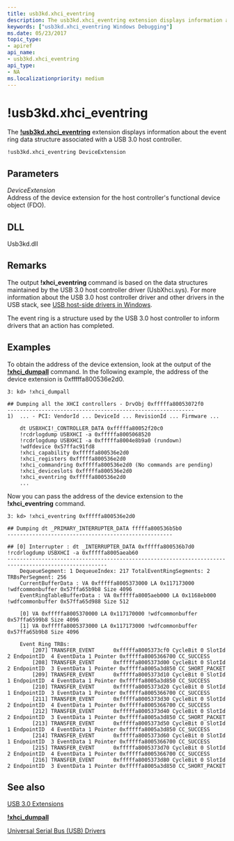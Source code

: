 ```yaml
---
title: usb3kd.xhci_eventring
description: The usb3kd.xhci_eventring extension displays information about the event ring data structure associated with a USB 3.0 host controller.
keywords: ["usb3kd.xhci_eventring Windows Debugging"]
ms.date: 05/23/2017
topic_type:
- apiref
api_name:
- usb3kd.xhci_eventring
api_type:
- NA
ms.localizationpriority: medium
---
```


# !usb3kd.xhci\_eventring


The [**!usb3kd.xhci\_eventring**](-usb3kd-device-info.md) extension displays information about the event ring data structure associated with a USB 3.0 host controller.

```dbgcmd
!usb3kd.xhci_eventring DeviceExtension
```

## <span id="ddk__devobj_dbg"></span><span id="DDK__DEVOBJ_DBG"></span>Parameters


<span id="_______DeviceExtension______"></span><span id="_______deviceextension______"></span><span id="_______DEVICEEXTENSION______"></span> *DeviceExtension*   
Address of the device extension for the host controller's functional device object (FDO).

## <span id="DLL"></span><span id="dll"></span>DLL


Usb3kd.dll

## Remarks

The output **!xhci\_eventring** command is based on the data structures maintained by the USB 3.0 host controller driver (UsbXhci.sys). For more information about the USB 3.0 host controller driver and other drivers in the USB stack, see [USB host-side drivers in Windows](../usbcon/usb-3-0-driver-stack-architecture.md).

The event ring is a structure used by the USB 3.0 host controller to inform drivers that an action has completed.

## Examples

To obtain the address of the device extension, look at the output of the [**!xhci\_dumpall**](-usb3kd-xhci-dumpall.md) command. In the following example, the address of the device extension is 0xfffffa800536e2d0.

```dbgcmd
3: kd> !xhci_dumpall

## Dumping all the XHCI controllers - DrvObj 0xfffffa80053072f0
------------------------------------------------------------
1)  ... - PCI: VendorId ... DeviceId ... RevisionId ... Firmware ...

    dt USBXHCI!_CONTROLLER_DATA 0xfffffa80052f20c0
    !rcdrlogdump USBXHCI -a 0xfffffa8005068520
    !rcdrlogdump USBXHCI -a 0xfffffa8004e8b9a0 (rundown)
    !wdfdevice 0x57ffac91fd8
    !xhci_capability 0xfffffa800536e2d0
    !xhci_registers 0xfffffa800536e2d0
    !xhci_commandring 0xfffffa800536e2d0 (No commands are pending)
    !xhci_deviceslots 0xfffffa800536e2d0
    !xhci_eventring 0xfffffa800536e2d0
    ...
```

Now you can pass the address of the device extension to the **!xhci\_eventring** command.

```dbgcmd
3: kd> !xhci_eventring 0xfffffa800536e2d0

## Dumping dt _PRIMARY_INTERRUPTER_DATA fffffa800536b5b0
-----------------------------------------------------

## [0] Interrupter : dt _INTERRUPTER_DATA 0xfffffa800536b7d0  !rcdrlogdump USBXHCI -a 0xfffffa8005aeab60
------------------------------------------------------------------------------------------------------
    DequeueSegment: 1 DequeueIndex: 217 TotalEventRingSegments: 2 TRBsPerSegment: 256
    CurrentBufferData : VA 0xfffffa8005373000 LA 0x117173000 !wdfcommonbuffer 0x57ffa65b9b8 Size 4096
    EventRingTableBufferData : VA 0xfffffa8005aeb000 LA 0x1168eb000 !wdfcommonbuffer 0x57ffa65d988 Size 512

    [0] VA 0xfffffa8005370000 LA 0x117170000 !wdfcommonbuffer 0x57ffa6599b8 Size 4096
    [1] VA 0xfffffa8005373000 LA 0x117173000 !wdfcommonbuffer 0x57ffa65b9b8 Size 4096

    Event Ring TRBs:
        [207] TRANSFER_EVENT      0xfffffa8005373cf0 CycleBit 0 SlotId  2 EndpointID  4 EventData 1 Pointer 0xfffffa8005366700 CC_SUCCESS
        [208] TRANSFER_EVENT      0xfffffa8005373d00 CycleBit 0 SlotId  2 EndpointID  3 EventData 1 Pointer 0xfffffa8005a3d850 CC_SHORT_PACKET
        [209] TRANSFER_EVENT      0xfffffa8005373d10 CycleBit 0 SlotId  1 EndpointID  4 EventData 1 Pointer 0xfffffa8005a3d850 CC_SUCCESS
        [210] TRANSFER_EVENT      0xfffffa8005373d20 CycleBit 0 SlotId  1 EndpointID  3 EventData 1 Pointer 0xfffffa8005366700 CC_SUCCESS
        [211] TRANSFER_EVENT      0xfffffa8005373d30 CycleBit 0 SlotId  2 EndpointID  4 EventData 1 Pointer 0xfffffa8005366700 CC_SUCCESS
        [212] TRANSFER_EVENT      0xfffffa8005373d40 CycleBit 0 SlotId  2 EndpointID  3 EventData 1 Pointer 0xfffffa8005a3d850 CC_SHORT_PACKET
        [213] TRANSFER_EVENT      0xfffffa8005373d50 CycleBit 0 SlotId  1 EndpointID  4 EventData 1 Pointer 0xfffffa8005a3d850 CC_SUCCESS
        [214] TRANSFER_EVENT      0xfffffa8005373d60 CycleBit 0 SlotId  1 EndpointID  3 EventData 1 Pointer 0xfffffa8005366700 CC_SUCCESS
        [215] TRANSFER_EVENT      0xfffffa8005373d70 CycleBit 0 SlotId  2 EndpointID  4 EventData 1 Pointer 0xfffffa8005366700 CC_SUCCESS
        [216] TRANSFER_EVENT      0xfffffa8005373d80 CycleBit 0 SlotId  2 EndpointID  3 EventData 1 Pointer 0xfffffa8005a3d850 CC_SHORT_PACKET
```

## <span id="see_also"></span>See also


[USB 3.0 Extensions](usb-3-extensions.md)

[**!xhci\_dumpall**](-usb3kd-xhci-dumpall.md)

[Universal Serial Bus (USB) Drivers](../usbcon/index.md)

 

